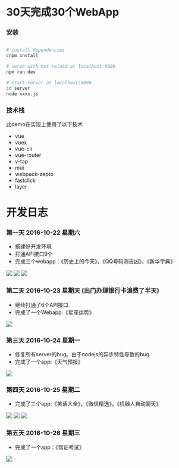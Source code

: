 # 30天完成30个WebApp


### 安装

``` bash

# install dependencies
cnpm install

# serve with hot reload at localhost:8080
npm run dev

# start server at localhost:8090
cd server
node xxxx.js

```

### 技术栈
  
  此demo在实现上使用了以下技术
  - vue
  - vuex
  - vue-cli
  - vue-router
  - v-tap
  - mui
  - webpack-zepto
  - fastclick
  - layer


# 开发日志

### 第一天 2016-10-22 星期六

  - 搭建好开发环境
  - 打通API接口9个
  - 完成三个webapp：《历史上的今天》，《QQ号码测吉凶》，《新华字典》

  ![](./static/demo_lishi.png)
  ![](./static/demo_qq.png)
  ![](./static/demo_zidian.png)

### 第二天 2016-10-23 星期天 (出门办理银行卡浪费了半天)
  - 继续打通了6个API接口
  - 完成了一个Webapp:《星座运势》

  ![](./static/demo_xingzuo.png)

### 第三天 2016-10-24 星期一 
  - 修复所有server的bug。由于nodejs的异步特性导致的bug
  - 完成了一个app:《天气预报》

  ![](./static/demo_tianqi.png)


### 第四天 2016-10-25 星期二
  - 完成了三个app:《笑话大全》，《微信精选》，《机器人自动聊天》

  ![](./static/demo_xiaohua.png)
  ![](./static/demo_jingxuan.png)
  ![](./static/demo_jiqiren.png)

### 第五天 2016-10-26 星期三
  - 完成了一个app：《驾证考试》
  
  ![](./static/demo_jiazheng.png)

